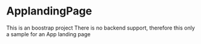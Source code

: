 # ApplandingPage
This is an boostrap project 
There is no backend support, therefore this only a sample for an App landing page
